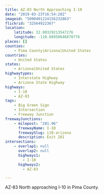 ```yaml
---
title: AZ-83 North Approaching I-10
date: "2019-03-23T16:54:28Z"
imageid: "5090401224156232863"
flickrid: "32564922367"
location:
    latitude: 32.00329213547276
    longitude: -110.68950646870776
places: []
counties:
    - Pima County|Arizona|United States
countries:
    - United States
states:
    - Arizona|United States
highwaytypes:
    - Interstate Highway
    - Arizona State Highway
highways:
    - I-10
    - AZ-83
tags:
    - Big Green Sign
    - Intersection
    - Freeway Junction
freewayJunctions:
    - milepost: "281.96"
      freewayName: I-10
      freewaySlug: i10-arizona
      description: Exit 281
intersections:
    - overlap1: null
      overlap2: null
      highways1:
        - I-10
      highways2:
        - AZ-83

---
```

AZ-83 North approaching I-10 in Pima County.